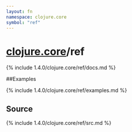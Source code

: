 ```yaml
---
layout: fn
namespace: clojure.core
symbol: "ref"
---
```


# [clojure.core](../)/ref

{% include 1.4.0/clojure.core/ref/docs.md %}

##Examples

{% include 1.4.0/clojure.core/ref/examples.md %}
## Source
{% include 1.4.0/clojure.core/ref/src.md %}

